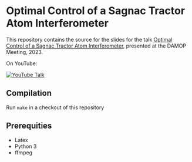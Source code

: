# Optimal Control of a Sagnac Tractor Atom Interferometer

This repository contains the source for the slides for the talk [Optimal Control of a Sagnac Tractor Atom Interferometer](https://michaelgoerz.net/#GoerzDAMOP2023Talk), presented at the DAMOP Meeting, 2023.


On YouTube:

[![YouTube Talk](http://img.youtube.com/vi/c8q5rfXhBNQ/0.jpg)](https://youtu.be/c8q5rfXhBNQ "Optimal Control of a Sagnac Tractor Atom Interferometer (Slides)")


## Compilation

Run `make` in a checkout of this repository

## Prerequities

* Latex
* Python 3
* ffmpeg
